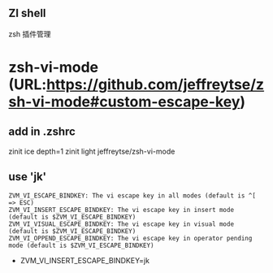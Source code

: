 ## ZI shell
zsh 插件管理

# zsh-vi-mode (URL:https://github.com/jeffreytse/zsh-vi-mode#custom-escape-key)
## add in .zshrc
zinit ice depth=1
zinit light jeffreytse/zsh-vi-mode
## use 'jk'
```
ZVM_VI_ESCAPE_BINDKEY: The vi escape key in all modes (default is ^[ => ESC)
ZVM_VI_INSERT_ESCAPE_BINDKEY: The vi escape key in insert mode (default is $ZVM_VI_ESCAPE_BINDKEY)
ZVM_VI_VISUAL_ESCAPE_BINDKEY: The vi escape key in visual mode (default is $ZVM_VI_ESCAPE_BINDKEY)
ZVM_VI_OPPEND_ESCAPE_BINDKEY: The vi escape key in operator pending mode (default is $ZVM_VI_ESCAPE_BINDKEY)
```
- ZVM_VI_INSERT_ESCAPE_BINDKEY=jk
